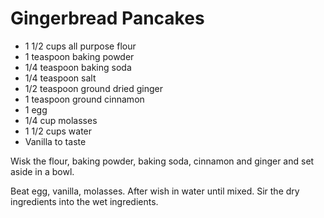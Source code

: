 # Gingerbread Pancakes

- 1 1/2 cups all purpose flour
- 1 teaspoon baking powder
- 1/4 teaspoon baking soda
- 1/4 teaspoon salt
- 1/2 teaspoon ground dried ginger
- 1 teaspoon ground cinnamon
- 1 egg
- 1/4 cup molasses
- 1 1/2 cups water
- Vanilla to taste

Wisk the flour, baking powder, baking soda, cinnamon and ginger and set aside in a bowl.

Beat egg, vanilla, molasses. After wish in water until mixed. Sir the dry ingredients into the wet ingredients.
